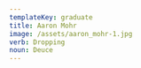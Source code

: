 ```yaml
---
templateKey: graduate
title: Aaron Mohr
image: /assets/aaron_mohr-1.jpg
verb: Dropping
noun: Deuce
---
```


